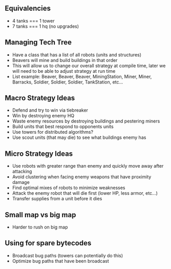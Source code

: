 Equivalencies
-------------
* 4 tanks === 1 tower
* 7 tanks === 1 hq (no upgrades)

Managing Tech Tree
------------------
* Have a class that has a list of all robots (units and structures)
* Beavers will mine and build buildings in that order
* This will allow us to change our overall strategy at compile time, later we will need to be able to adjust strategy at run time
* List example: Beaver, Beaver, Beaver, MiningStation, Miner, Miner, Barracks, Soldier, Soldier, Soldier, TankStation, etc...


Macro Strategy Ideas
--------------------
* Defend and try to win via tiebreaker
* Win by destroying enemy HQ
* Waste enemy resources by destroying buildings and pestering miners
* Build units that best respond to opponents units
* Use towers for distributed algorithms?
* Use scout units (that may die) to see what buildings enemy has

Micro Strategy Ideas
--------------------
* Use robots with greater range than enemy and quickly move away after attacking
* Avoid clustering when facing enemy weapons that have proximity damage
* Find optimal mixes of robots to minimize weaknesses
* Attack the enemy robot that will die first (lower HP, less armor, etc...)
* Transfer supplies from a unit before it dies

Small map vs big map
--------------------
* Harder to rush on big map

Using for spare bytecodes
-------------------------
* Broadcast bug paths (towers can potentially do this)
* Optimize bug paths that have been broadcast
